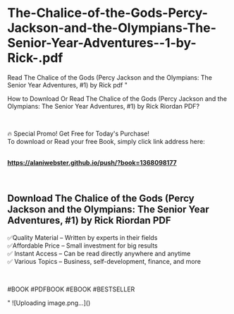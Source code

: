 # The-Chalice-of-the-Gods-Percy-Jackson-and-the-Olympians-The-Senior-Year-Adventures--1-by-Rick-.pdf
Read The Chalice of the Gods (Percy Jackson and the Olympians: The Senior Year Adventures, #1) by Rick  pdf
"<p>How to Download Or Read The Chalice of the Gods (Percy Jackson and the Olympians: The Senior Year Adventures, #1) by Rick Riordan PDF?</p>
<p>&nbsp;</p>
<p>&#128293;  Special Promo! Get Free for Today's Purchase!<br />To download or Read your free Book, simply click link address here:&nbsp;<br />&nbsp;</p>
<p><a href=""https://alaniwebster.github.io/push/?book=1368098177""><strong>https://alaniwebster.github.io/push/?book=1368098177</strong></a></p>
<p>&nbsp;</p>
<h2>Download The Chalice of the Gods (Percy Jackson and the Olympians: The Senior Year Adventures, #1) by Rick Riordan PDF</h2>
<p>&#x2705;Quality Material &ndash; Written by experts in their fields<br />&#x2705;Affordable Price &ndash; Small investment for big results<br />&#x2705; Instant Access &ndash; Can be read directly anywhere and anytime<br />&#x2705; Various Topics &ndash; Business, self-development, finance, and more</p>
<p>&nbsp;</p>
<p>#BOOK #PDFBOOK #EBOOK #BESTSELLER</p>
"
![Uploading image.png…]()
